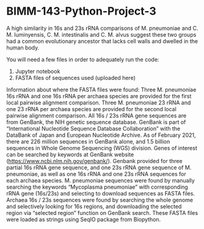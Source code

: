 # BIMM-143-Python-Project-3
A high similarity in 16s and 23s rRNA comparisons of M. pneumoniae and C. M. luminyensis, C. M. intestinalis and C. M. alvus suggest these two groups had a common evolutionary ancestor that lacks cell walls and dwelled in the human body.

You will need a few files in order to adequately run the code:
1) Jupyter notebook
2) FASTA files of sequences used (uploaded here)

Information about where the FASTA files were found:
  Three M. pneumoniae 16s rRNA and one 16s rRNA per archaea species are provided for the first local pairwise alignment comparison. Three M. pneumoniae 23 rRNA and one 23 rRNA per archaea species are provided for the second local pairwise alignment comparison. All 16s / 23s rRNA gene sequences are from GenBank, the NIH genetic sequence database. GenBank is part of “International Nucleotide Sequence Database Collaboration” with the DataBank of Japan and European Nucleotide Archive. As of February 2021, there are 226 million sequences in GenBank alone, and 1.5 billion sequences in Whole Genome Sequencing (WGS) division. Genes of interest can be searched by keywords at GenBank website (https://www.ncbi.nlm.nih.gov/genbank/). 
  Genbank provided for three partial 16s rRNA gene sequence, and one 23s rRNA gene sequence of M. pneumoniae, as well as one 16s rRNA and one 23s rRNA sequences for each archaea species. M. pneumoniae sequences were found by manually searching the keywords “Mycoplasma pneumoniae” with corresponding rRNA gene (16s/23s) and selecting to download sequences as FASTA files. Archaea 16s / 23s sequences were found by searching the whole genome and selectively looking for 16s regions, and downloading the selected region via “selected region” function on GenBank search. These FASTA files were loaded as strings using SeqIO package from Biopython.
